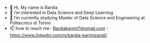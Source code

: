 - 👋 Hi, My name is Bardia
- 👀 I’m interested in Data Science and Deep Learning 
- 🌱 I’m currently studying Master of Data Science and Engineering at Politecnico di Torino
- 📫 how to reach me : Bardiakarimi7@gmail.com - https://www.linkedin.com/in/bardia-karimizandi/

<!---
bardiakzzzz/bardiakzzzz is a ✨ special ✨ repository because its `README.md` (this file) appears on your GitHub profile.
You can click the Preview link to take a look at your changes.
--->

